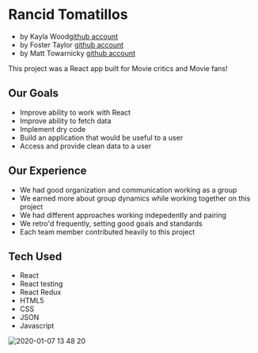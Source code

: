 # Rancid Tomatillos

* by Kayla Wood[github account](https://github.com/kaylaewood)
* by Foster Taylor [github account](https://github.com/foster55f)
* by Matt Towarnicky [github account](https://github.com/MattTuring)


This project was a React app built for Movie critics and Movie fans!

## Our Goals
- Improve ability to work with React 
- Improve ability to fetch data
- Implement dry code
- Build an application that would be useful  to a user
- Access and provide clean data to a user

## Our Experience
- We had good organization and communication working as a group
- We earned more about group dynamics while working together on this project
- We had different approaches working indepedently and pairing
- We retro'd frequently, setting good goals and standards
- Each team member contributed heavily to this project


## Tech Used
- React
- React testing
- React Redux
- HTML5
- CSS
- JSON
- Javascript

![2020-01-07 13 48 20](https://user-images.githubusercontent.com/50148342/71928263-70efd080-3154-11ea-9029-2b59b3634bbd.gif)

